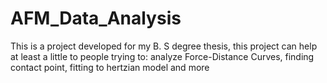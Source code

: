 # AFM_Data_Analysis
This is a project developed for my B. S degree thesis, this project can help at least a little to people trying to: analyze Force-Distance Curves, finding contact point, fitting to hertzian model and more 
